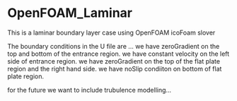 # OpenFOAM_Laminar
This is a laminar boundary layer case using OpenFOAM icoFoam slover

The boundary conditions in the U file are ...
we have zeroGradient on the top and bottom of the entrance region.
we have constant velocity on the left side of entrance region.
we have zeroGradient on the top of the flat plate region and the right hand side.
we have noSlip condiiton on bottom of flat plate region.

for the future we want to include trubulence modelling...
